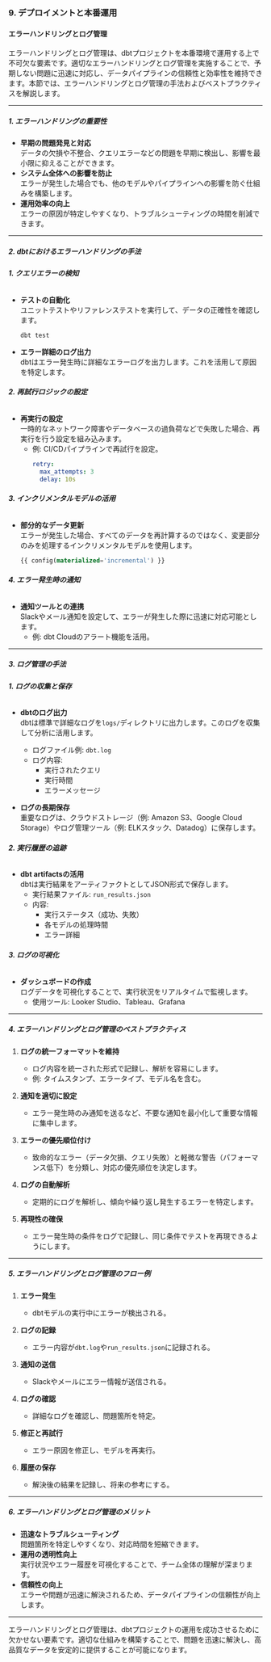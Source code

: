 ### 9. デプロイメントと本番運用

#### エラーハンドリングとログ管理

エラーハンドリングとログ管理は、dbtプロジェクトを本番環境で運用する上で不可欠な要素です。適切なエラーハンドリングとログ管理を実施することで、予期しない問題に迅速に対応し、データパイプラインの信頼性と効率性を維持できます。本節では、エラーハンドリングとログ管理の手法およびベストプラクティスを解説します。

---

##### 1. **エラーハンドリングの重要性**
- **早期の問題発見と対応**  
  データの欠損や不整合、クエリエラーなどの問題を早期に検出し、影響を最小限に抑えることができます。
- **システム全体への影響を防止**  
  エラーが発生した場合でも、他のモデルやパイプラインへの影響を防ぐ仕組みを構築します。
- **運用効率の向上**  
  エラーの原因が特定しやすくなり、トラブルシューティングの時間を削減できます。

---

##### 2. **dbtにおけるエラーハンドリングの手法**

###### **1. クエリエラーの検知**
- **テストの自動化**  
  ユニットテストやリファレンステストを実行して、データの正確性を確認します。
  ```bash
  dbt test
  ```
- **エラー詳細のログ出力**  
  dbtはエラー発生時に詳細なエラーログを出力します。これを活用して原因を特定します。

###### **2. 再試行ロジックの設定**
- **再実行の設定**  
  一時的なネットワーク障害やデータベースの過負荷などで失敗した場合、再実行を行う設定を組み込みます。
  - 例: CI/CDパイプラインで再試行を設定。
    ```yaml
    retry:
      max_attempts: 3
      delay: 10s
    ```

###### **3. インクリメンタルモデルの活用**
- **部分的なデータ更新**  
  エラーが発生した場合、すべてのデータを再計算するのではなく、変更部分のみを処理するインクリメンタルモデルを使用します。
  ```sql
  {{ config(materialized='incremental') }}
  ```

###### **4. エラー発生時の通知**
- **通知ツールとの連携**  
  Slackやメール通知を設定して、エラーが発生した際に迅速に対応可能とします。
  - 例: dbt Cloudのアラート機能を活用。

---

##### 3. **ログ管理の手法**

###### **1. ログの収集と保存**
- **dbtのログ出力**  
  dbtは標準で詳細なログを`logs/`ディレクトリに出力します。このログを収集して分析に活用します。
  - ログファイル例: `dbt.log`
  - ログ内容:
    - 実行されたクエリ
    - 実行時間
    - エラーメッセージ

- **ログの長期保存**  
  重要なログは、クラウドストレージ（例: Amazon S3、Google Cloud Storage）やログ管理ツール（例: ELKスタック、Datadog）に保存します。

###### **2. 実行履歴の追跡**
- **dbt artifactsの活用**  
  dbtは実行結果をアーティファクトとしてJSON形式で保存します。
  - 実行結果ファイル: `run_results.json`
  - 内容:
    - 実行ステータス（成功、失敗）
    - 各モデルの処理時間
    - エラー詳細

###### **3. ログの可視化**
- **ダッシュボードの作成**  
  ログデータを可視化することで、実行状況をリアルタイムで監視します。
  - 使用ツール: Looker Studio、Tableau、Grafana

---

##### 4. **エラーハンドリングとログ管理のベストプラクティス**

1. **ログの統一フォーマットを維持**  
   - ログ内容を統一された形式で記録し、解析を容易にします。
   - 例: タイムスタンプ、エラータイプ、モデル名を含む。

2. **通知を適切に設定**  
   - エラー発生時のみ通知を送るなど、不要な通知を最小化して重要な情報に集中します。

3. **エラーの優先順位付け**  
   - 致命的なエラー（データ欠損、クエリ失敗）と軽微な警告（パフォーマンス低下）を分類し、対応の優先順位を決定します。

4. **ログの自動解析**  
   - 定期的にログを解析し、傾向や繰り返し発生するエラーを特定します。

5. **再現性の確保**  
   - エラー発生時の条件をログで記録し、同じ条件でテストを再現できるようにします。

---

##### 5. **エラーハンドリングとログ管理のフロー例**

1. **エラー発生**
   - dbtモデルの実行中にエラーが検出される。

2. **ログの記録**
   - エラー内容が`dbt.log`や`run_results.json`に記録される。

3. **通知の送信**
   - Slackやメールにエラー情報が送信される。

4. **ログの確認**
   - 詳細なログを確認し、問題箇所を特定。

5. **修正と再試行**
   - エラー原因を修正し、モデルを再実行。

6. **履歴の保存**
   - 解決後の結果を記録し、将来の参考にする。

---

##### 6. **エラーハンドリングとログ管理のメリット**
- **迅速なトラブルシューティング**  
  問題箇所を特定しやすくなり、対応時間を短縮できます。
- **運用の透明性向上**  
  実行状況やエラー履歴を可視化することで、チーム全体の理解が深まります。
- **信頼性の向上**  
  エラーや問題が迅速に解決されるため、データパイプラインの信頼性が向上します。

---

エラーハンドリングとログ管理は、dbtプロジェクトの運用を成功させるために欠かせない要素です。適切な仕組みを構築することで、問題を迅速に解決し、高品質なデータを安定的に提供することが可能になります。